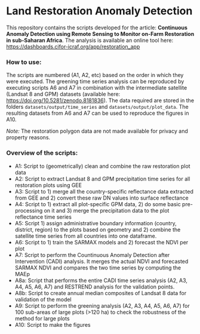 # Land Restoration Anomaly Detection 

This repository contains the scripts developed for the article: **Continuous Anomaly Detection using Remote Sensing to Monitor on-Farm Restoration in sub-Saharan Africa**. The analysis is available an online tool here: https://dashboards.cifor-icraf.org/app/restoration_app

### How to use:
The scripts are numbered (A1, A2, etc) based on the order in which they were executed. The greening time series analysis can be reproduced by executing scripts A6 and A7 in combination with the intermediate satellite (Landsat 8 and GPM) datasets (available here: https://doi.org/10.5281/zenodo.8181836). The data required are stored in the folders `datasets/output/time_series` and `datasets/output/plot_data`. The resulting datasets from A6 and A7 can be used to reproduce the figures in A10. 

_Note:_ The restoration polygon data are not made available for privacy and property reasons. 

### Overview of the scripts:
- A1: Script to (geometrically) clean and combine the raw restoration plot data
- A2: Script to extract Landsat 8 and GPM precipitation time series for all restoration plots using GEE
- A3: Script to 1) merge all the country-specific reflectance data extracted from GEE and 2) convert these raw DN values into surface reflectance
- A4: Script to 1) extract all plot-specific GPM data, 2) do some basic pre-processing on it and 3) merge the precipitation data to the plot reflectance time series
- A5: Script 1) assign administrative boundary information (country, district, region) to the plots based on geometry and 2) combine the satellite time series from all countries into one dataframe.
- A6: Script to 1) train the SARMAX models and 2) forecast the NDVI per plot
- A7: Script to perform the Countinuous Anomaly Detection after Intervention (CADI) analysis. It merges the actual NDVI and forecasted SARMAX NDVI and compares the two time series by computing the MAEp
- A8a: Script that performs the entire CADI time series analysis (A2, A3, A4, A5, A6, A7) and RESTREND analysis for the validation points.
- A8b: Script to create annual median composites of Landsat 8 data for validation of the model
- A9: Script to perform the greening analysis (A2, A3, A4, A5, A6, A7) for 100 sub-areas of large plots (>120 ha) to check the robustness of the method for large plots
- A10: Script to make the figures
